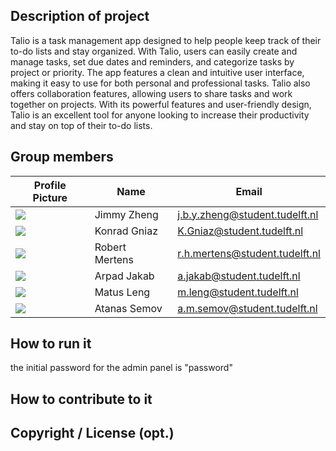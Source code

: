 

## Description of project
Talio is a task management app designed to help people keep track of their to-do lists and stay organized. With Talio, users can easily create and manage tasks, set due dates and reminders, and categorize tasks by project or priority. The app features a clean and intuitive user interface, making it easy to use for both personal and professional tasks. Talio also offers collaboration features, allowing users to share tasks and work together on projects. With its powerful features and user-friendly design, Talio is an excellent tool for anyone looking to increase their productivity and stay on top of their to-do lists.
## Group members

| Profile Picture                                                                                                                                      | Name           | Email                          |
|------------------------------------------------------------------------------------------------------------------------------------------------------|----------------|--------------------------------|
| ![](https://secure.gravatar.com/avatar/9b768e3b8fdae0c207cbc69d3e442eab?s=800&d=identicon&length=4&size=50&color=DDD&background=777&font-size=0.325)                                              | Jimmy Zheng    | j.b.y.zheng@student.tudelft.nl |
| ![](https://secure.gravatar.com/avatar/7e42389823b907e457f9e4a3fc482a1d?s=800&d=identicon&length=4&size=50&color=DDD&background=777&font-size=0.325 )                                             | Konrad Gniaz   | K.Gniaz@student.tudelft.nl     |
| ![](https://0.gravatar.com/avatar/1d5885fae45281e8e0803a5adb46661a?s=800&d=identicon&length=4&size=50&color=DDD&background=777&font-size=0.325)                                              | Robert Mertens | r.h.mertens@student.tudelft.nl |
| ![](https://eu.ui-avatars.com/api/?name=OOPP&length=4&size=50&color=DDD&background=777&font-size=0.325)                                              | Arpad Jakab    | a.jakab@student.tudelft.nl     |
| ![](https://eu.ui-avatars.com/api/?name=OOPP&length=4&size=50&color=DDD&background=777&font-size=0.325)                                              | Matus Leng     | m.leng@student.tudelft.nl      |
| ![](https://secure.gravatar.com/avatar/741a20ea17fb4c39bacf9e91c96ec417?s=800&d=identicon&length=4&size=50&color=DDD&background=777&font-size=0.325) | Atanas Semov   | a.m.semov@student.tudelft.nl   |
<!-- Instructions (remove once assignment has been completed -->
<!-- - Add (only!) your own name to the table above (use Markdown formatting) -->
<!-- - Mention your *student* email address -->
<!-- - Preferably add a recognizable photo, otherwise add your GitLab photo -->
<!-- - (please make sure the photos have the same size) --> 

## How to run it
the initial password for the admin panel is "password"
## How to contribute to it

## Copyright / License (opt.)
